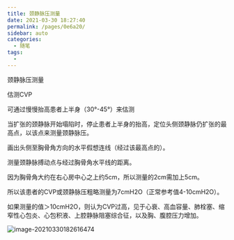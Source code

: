 ```yaml
---
title: 颈静脉压测量
date: 2021-03-30 18:27:40
permalink: /pages/0e6a20/
sidebar: auto
categories:
  - 随笔
tags:
  - 
---
```

颈静脉压测量

估测CVP

可通过慢慢抬高患者上半身（30°-45°）来估测

当扩张的颈静脉开始塌陷时，停止患者上半身的抬高，定位头侧颈静脉仍扩张的最高点，以该点来测量颈静脉压。

画出头侧至胸骨角方向的水平假想连线（经过该最高点的）。

测量颈静脉搏动点与经过胸骨角水平线的距离。

因为胸骨角大约在右心房中心之上约5cm，所以测量的2cm需加上5cm。

所以该患者的CVP或颈静脉压粗略测量为7cmH2O（正常参考值4-10cmH2O）。

如果测量的值＞10cmH2O，则认为CVP过高，见于心衰、高血容量、肺栓塞、缩窄性心包炎、心包积液、上腔静脉阻塞综合征，以及胸、腹腔压力增加。

![image-20210330182616474](https://cdn.jsdelivr.net/gh/seasideccm/img/image-20210330182616474.png)



